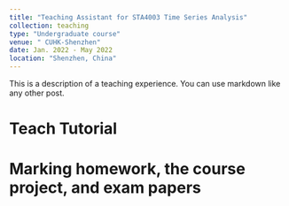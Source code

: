 ```yaml
---
title: "Teaching Assistant for STA4003 Time Series Analysis"
collection: teaching
type: "Undergraduate course"
venue: " CUHK-Shenzhen"
date: Jan. 2022 - May 2022
location: "Shenzhen, China"
---
```


This is a description of a teaching experience. You can use markdown like any other post.

Teach Tutorial
======

Marking homework, the course project, and exam papers
======

